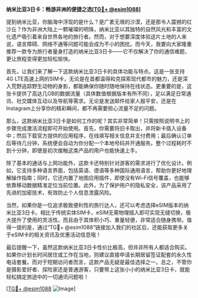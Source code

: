 **纳米比亚3日卡：畅游非洲的便捷之选[[TG💪+ @esim1088](https://t.me/s/esim1088)]**

提到纳米比亚，你脑海中浮现的是什么？是广袤无垠的沙漠，还是那令人震撼的红沙丘？作为非洲大陆上一颗璀璨的明珠，纳米比亚以其独特的自然风光和丰富的文化遗产吸引着来自世界各地的旅行者。然而，对于想要深度体验这片土地的人来说，语言障碍、网络不通等问题可能会成为不小的困扰。而今天，我要向大家隆重推荐一款专为旅行者量身打造的纳米比亚3日卡——它不仅解决了你的通信难题，更让旅程变得更加轻松愉快。

首先，让我们来了解一下这款纳米比亚3日卡的具体功能与特点。这是一张支持4G LTE高速上网的SIM卡，无论是在首都温得和克探索现代都市的魅力，还是深入荒野追踪野生动物的身影，都能确保你随时随地保持在线状态。更重要的是，这张卡提供了高达几GB的数据流量（具体数值根据版本有所不同），足以满足日常通讯、社交媒体互动以及导航等需求。无论是发送邮件给家人报平安，还是在Instagram上分享你的精彩瞬间，都不再需要担心流量不足的问题。

那么，这款纳米比亚3日卡是如何工作的呢？其实非常简单！只需按照说明书上的步骤完成激活流程即可开始使用。首先，你需要将旧卡取出，并将新卡插入设备中；然后下载官方提供的应用程序，在线填写相关信息并支付费用；最后确认订单后等待几分钟，系统便会自动为你分配一个本地号码并开通服务。整个过程耗时不到十分钟，即便是初次接触这类产品的用户也能快速上手。

除了基本的通话与上网功能外，这款卡还特别针对游客的需求进行了优化设计。例如，它支持多种语言界面，包括英语、德语等多种国际通用语言，帮助你更好地理解操作指南；同时，它还内置了地图应用插件，即使没有Wi-Fi信号覆盖，也能够依靠移动数据精准定位当前位置。此外，为了保护用户的隐私安全，该产品采用了先进的加密技术，有效防止个人信息泄露风险。

当然，如果你是一位追求极致便利性的旅行达人，还可以考虑选择eSIM版本的纳米比亚3日卡。相比于传统实体SIM卡，eSIM无需物理插入即可实现无缝切换，极大提升了使用的灵活性。而且由于其体积小巧、重量轻便，非常适合随身携带。值得一提的是，通过“TG💪+ @esim1088”链接加入我们的社区后，还能获取更多关于eSIM卡的相关资讯及优惠活动信息哦！

最后提醒一下，虽然这款纳米比亚3日卡性价比极高，但并非所有人都适合购买。如果你计划长时间居住或工作在当地，则建议直接申请长期居留签证配套的永久性电话套餐。而对于短期访问者而言，这款产品无疑是最佳选择之一。总之，不管你是摄影爱好者、探险家还是普通游客，只要带上这张小小的纳米比亚3日卡，就能轻松搞定旅途中的一切通讯问题啦！

[[TG💪+ @esim1088](https://t.me/s/esim1088) ![Image](https://i.postimg.cc/4NQfJmqS/Snipaste-2025-05-13-00-14-12.png)]